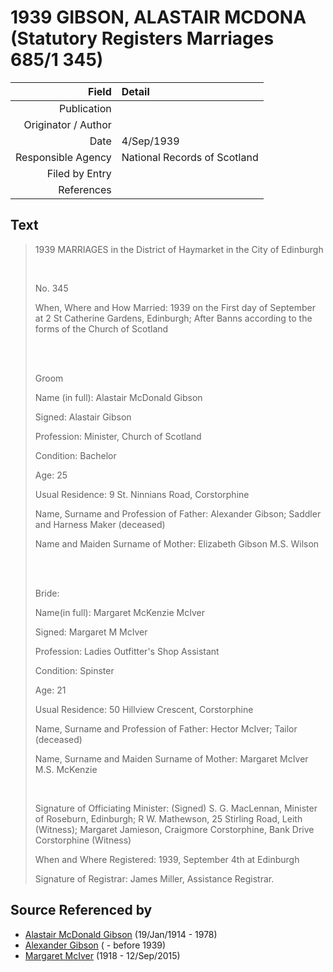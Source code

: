 ﻿---
layout: page
permalink: /sources/s97538140
---

# 1939 GIBSON, ALASTAIR MCDONA (Statutory Registers Marriages 685/1 345)

Field | Detail
---:|:---
Publication | 
Originator / Author | 
Date | 4/Sep/1939
Responsible Agency | National Records of Scotland
Filed by Entry | 
References | 

## Text

> 1939 MARRIAGES in the District of Haymarket in the City of Edinburgh
>
> <br/>
>
> No. 345
>
> When, Where and How Married: 1939 on the First day of September at 2 St Catherine Gardens, Edinburgh; After Banns according to the forms of the Church of Scotland
>
> <br/>
>
> <br/>
>
> Groom
>
> Name (in full): Alastair McDonald Gibson
>
> Signed: Alastair Gibson
>
> Profession: Minister, Church of Scotland
>
> Condition: Bachelor
>
> Age: 25
>
> Usual Residence: 9 St. Ninnians Road, Corstorphine
>
> Name, Surname and Profession of Father: Alexander Gibson; Saddler and Harness Maker (deceased)
>
> Name and Maiden Surname of Mother: Elizabeth Gibson M.S. Wilson
>
> <br/>
>
> <br/>
>
> Bride:
>
> Name(in full): Margaret McKenzie McIver
>
> Signed: Margaret M McIver
>
> Profession: Ladies Outfitter's Shop Assistant
>
> Condition: Spinster
>
> Age: 21
>
> Usual Residence: 50 Hillview Crescent, Corstorphine
>
> Name, Surname and Profession of Father: Hector McIver; Tailor (deceased)
>
> Name, Surname and Maiden Surname of Mother: Margaret McIver M.S. McKenzie
>
> <br/>
>
> Signature of Officiating Minister: (Signed) S. G. MacLennan, Minister of Roseburn, Edinburgh; R W. Mathewson, 25 Stirling Road, Leith (Witness); Margaret Jamieson, Craigmore Corstorphine, Bank Drive Corstorphine (Witness)
>
> When and Where Registered: 1939, September 4th at Edinburgh
>
> Signature of Registrar: James Miller, Assistance Registrar.
>

## Source Referenced by

* [Alastair McDonald Gibson](../people/@3963708@-alastair-mcdonald-gibson-b1914-1-19-d1978.md) (19/Jan/1914 - 1978)
* [Alexander Gibson](../people/@21968540@-alexander-gibson-b-d1939.md) ( - before 1939)
* [Margaret McIver](../people/@24380064@-margaret-mciver-b1918-d2015-9-12.md) (1918 - 12/Sep/2015)
